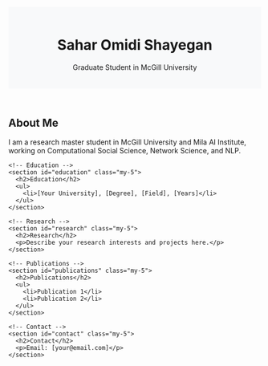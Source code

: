 <!DOCTYPE html>
<html lang="en">

<head>
  <meta charset="UTF-8">
  <meta name="viewport" content="width=device-width, initial-scale=1.0">
  <title>Sahar Omidi Shayegan - Resume</title>
  <!-- Include Bootstrap CSS -->
  <link href="https://cdn.jsdelivr.net/npm/bootstrap@5.1.0/dist/css/bootstrap.min.css" rel="stylesheet">

  <style>
    /* Additional styling */
    body {
      padding-top: 20px;
    }

    header {
      background: #f8f9fa;
      padding: 20px 0;
      text-align: center;
    }
  </style>
</head>

<body>
  <header>
    <h1>Sahar Omidi Shayegan</h1>
    <p>Graduate Student in McGill University</p>
  </header>

  <div class="container">
    <!-- About Me -->
    <section id="about" class="my-5">
      <h2>About Me</h2>
      <p>I am a research master student in McGill University and Mila AI Institute, working on Computational Social Science, Network Science, and NLP.</p>
    </section>

    <!-- Education -->
    <section id="education" class="my-5">
      <h2>Education</h2>
      <ul>
        <li>[Your University], [Degree], [Field], [Years]</li>
      </ul>
    </section>

    <!-- Research -->
    <section id="research" class="my-5">
      <h2>Research</h2>
      <p>Describe your research interests and projects here.</p>
    </section>

    <!-- Publications -->
    <section id="publications" class="my-5">
      <h2>Publications</h2>
      <ul>
        <li>Publication 1</li>
        <li>Publication 2</li>
      </ul>
    </section>

    <!-- Contact -->
    <section id="contact" class="my-5">
      <h2>Contact</h2>
      <p>Email: [your@email.com]</p>
    </section>
  </div>

  <!-- Include Bootstrap JS (optional) -->
  <script src="https://cdn.jsdelivr.net/npm/bootstrap@5.1.0/dist/js/bootstrap.bundle.min.js"></script>
</body>

</html>
